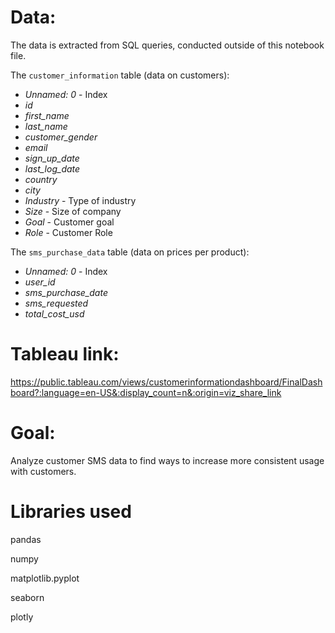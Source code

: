 # Data: 
The data is extracted from SQL queries, conducted outside of this notebook file.

The `customer_information` table (data on customers):

- *Unnamed: 0* - Index
- *id*
- *first_name*
- *last_name*
- *customer_gender*
- *email*
- *sign_up_date*
- *last_log_date*
- *country*
- *city*
- *Industry* - Type of industry
- *Size* - Size of company
- *Goal* - Customer goal
- *Role* - Customer Role


The `sms_purchase_data` table (data on prices per product):

- *Unnamed: 0* - Index
- *user_id*
- *sms_purchase_date*
- *sms_requested*
- *total_cost_usd*


# Tableau link:
https://public.tableau.com/views/customerinformationdashboard/FinalDashboard?:language=en-US&:display_count=n&:origin=viz_share_link

# Goal:
Analyze customer SMS data to find ways to increase more consistent usage with customers.

# Libraries used
pandas

numpy

matplotlib.pyplot

seaborn

plotly
